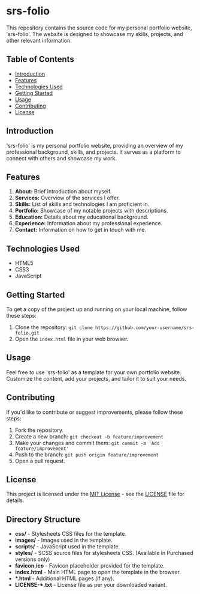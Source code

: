 # srs-folio

This repository contains the source code for my personal portfolio website, 'srs-folio'. The website is designed to showcase my skills, projects, and other relevant information.

## Table of Contents
- [Introduction](#introduction)
- [Features](#features)
- [Technologies Used](#technologies-used)
- [Getting Started](#getting-started)
- [Usage](#usage)
- [Contributing](#contributing)
- [License](#license)

## Introduction

'srs-folio' is my personal portfolio website, providing an overview of my professional background, skills, and projects. It serves as a platform to connect with others and showcase my work.

## Features

1. **About:** Brief introduction about myself.
2. **Services:** Overview of the services I offer.
3. **Skills:** List of skills and technologies I am proficient in.
4. **Portfolio:** Showcase of my notable projects with descriptions.
5. **Education:** Details about my educational background.
6. **Experience:** Information about my professional experience.
7. **Contact:** Information on how to get in touch with me.

## Technologies Used

- HTML5
- CSS3
- JavaScript

## Getting Started

To get a copy of the project up and running on your local machine, follow these steps:

1. Clone the repository: `git clone https://github.com/your-username/srs-folio.git`
2. Open the `index.html` file in your web browser.

## Usage

Feel free to use 'srs-folio' as a template for your own portfolio website. Customize the content, add your projects, and tailor it to suit your needs.

## Contributing

If you'd like to contribute or suggest improvements, please follow these steps:

1. Fork the repository.
2. Create a new branch: `git checkout -b feature/improvement`
3. Make your changes and commit them: `git commit -m 'Add feature/improvement'`
4. Push to the branch: `git push origin feature/improvement`
5. Open a pull request.

## License

This project is licensed under the [MIT License](LICENSE) - see the [LICENSE](LICENSE) file for details.


## Directory Structure

- **css/**              - Stylesheets CSS files for the template.
- **images/**           - Images used in the template.
- **scripts/**          - JavaScript used in the template.
- **styles/**           - SCSS source files for stylesheets CSS. (Available in Purchased versions only)
- **favicon.ico**       - Favicon placeholder provided for the template.
- **index.html**        - Main HTML page to open the template in the browser.
- **\*.html**            - Additional HTML pages (if any).
- **LICENSE-\*.txt**     - License file as per your downloaded variant.





